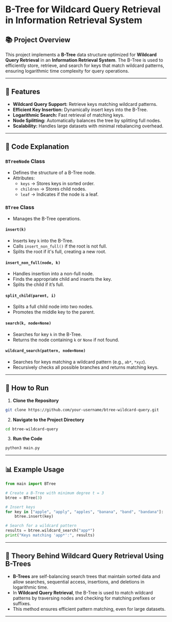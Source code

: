
# B-Tree for Wildcard Query Retrieval in Information Retrieval System

## 📚 Project Overview
This project implements a **B-Tree** data structure optimized for **Wildcard Query Retrieval** in an **Information Retrieval System**. The B-Tree is used to efficiently store, retrieve, and search for keys that match wildcard patterns, ensuring logarithmic time complexity for query operations.

---

## 🚀 Features
- **Wildcard Query Support:** Retrieve keys matching wildcard patterns.
- **Efficient Key Insertion:** Dynamically insert keys into the B-Tree.
- **Logarithmic Search:** Fast retrieval of matching keys.
- **Node Splitting:** Automatically balances the tree by splitting full nodes.
- **Scalability:** Handles large datasets with minimal rebalancing overhead.

---

## 📝 Code Explanation

### `BTreeNode` Class
- Defines the structure of a B-Tree node.
- Attributes:
  - `keys` → Stores keys in sorted order.
  - `children` → Stores child nodes.
  - `leaf` → Indicates if the node is a leaf.

### `BTree` Class
- Manages the B-Tree operations.

#### `insert(k)`
- Inserts key `k` into the B-Tree.
- Calls `insert_non_full()` if the root is not full.
- Splits the root if it's full, creating a new root.

#### `insert_non_full(node, k)`
- Handles insertion into a non-full node.
- Finds the appropriate child and inserts the key.
- Splits the child if it’s full.

#### `split_child(parent, i)`
- Splits a full child node into two nodes.
- Promotes the middle key to the parent.

#### `search(k, node=None)`
- Searches for key `k` in the B-Tree.
- Returns the node containing `k` or `None` if not found.

#### `wildcard_search(pattern, node=None)`
- Searches for keys matching a wildcard pattern (e.g., `ab*`, `*xyz`).
- Recursively checks all possible branches and returns matching keys.

---

## 🔧 How to Run
1. **Clone the Repository**
```bash
git clone https://github.com/your-username/btree-wildcard-query.git
```

2. **Navigate to the Project Directory**
```bash
cd btree-wildcard-query
```

3. **Run the Code**
```bash
python3 main.py
```

---

## 📊 Example Usage
```python
from main import BTree

# Create a B-Tree with minimum degree t = 3
btree = BTree(3)

# Insert keys
for key in ["apple", "apply", "apples", "banana", "band", "bandana"]:
    btree.insert(key)

# Search for a wildcard pattern
results = btree.wildcard_search("app*")
print("Keys matching 'app*':", results)
```

---

## 📖 Theory Behind Wildcard Query Retrieval Using B-Trees
- **B-Trees** are self-balancing search trees that maintain sorted data and allow searches, sequential access, insertions, and deletions in logarithmic time.
- In **Wildcard Query Retrieval**, the B-Tree is used to match wildcard patterns by traversing nodes and checking for matching prefixes or suffixes.
- This method ensures efficient pattern matching, even for large datasets.

---

